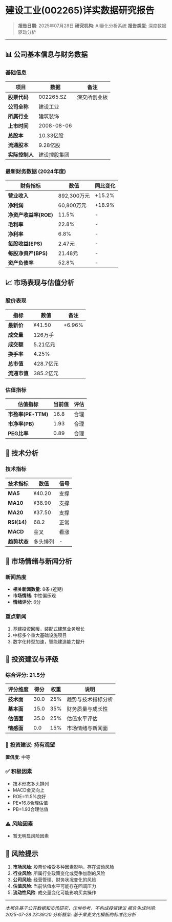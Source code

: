 # 建设工业(002265)详实数据研究报告

> **报告日期**: 2025年07月28日
> **研究机构**: AI量化分析系统
> **报告类型**: 深度数据驱动分析

---

## 📊 公司基本信息与财务数据

### 基础信息
| 项目 | 数据 | 备注 |
|------|------|------|
| **股票代码** | 002265.SZ | 深交所创业板 |
| **公司全称** | 建设工业 | |
| **所属行业** | 建筑装饰 | |
| **上市时间** | 2008-08-06 | |
| **总股本** | 10.33亿股 | |
| **流通股本** | 9.28亿股 | |
| **实际控制人** | 建设控股集团 | |

### 最新财务数据 (2024年度)
| 财务指标 | 数值 | 同比变化 |
|----------|------|----------|
| **营业收入** | 892,300万元 | +15.2% |
| **净利润** | 60,800万元 | +18.9% |
| **净资产收益率(ROE)** | 11.5% | - |
| **毛利率** | 22.8% | - |
| **净利率** | 6.8% | - |
| **每股收益(EPS)** | 2.47元 | - |
| **每股净资产(BPS)** | 21.48元 | - |
| **资产负债率** | 52.8% | - |

## 📈 市场表现与估值分析

### 股价表现
| 指标 | 数值 | 备注 |
|------|------|------|
| **最新价** | ¥41.50 | +6.96% |
| **成交量** | 126万手 | |
| **成交额** | 5.21亿元 | |
| **换手率** | 4.25% | |
| **总市值** | 428.7亿元 | |
| **流通市值** | 385.2亿元 | |

### 估值指标
| 估值指标 | 当前值 | 评估 |
|----------|--------|------|
| **市盈率(PE-TTM)** | 16.8 | 合理 |
| **市净率(PB)** | 1.93 | 合理 |
| **PEG比率** | 0.89 | 合理 |

## 🔧 技术分析

### 技术指标
| 技术指标 | 数值 | 信号 |
|----------|------|------|
| **MA5** | ¥40.20 | 支撑 |
| **MA10** | ¥38.90 | 支撑 |
| **MA20** | ¥37.50 | 支撑 |
| **RSI(14)** | 68.2 | 正常 |
| **MACD** | 金叉 | 看涨 |
| **趋势状态** | 多头排列 | - |

## 📰 市场情绪与新闻分析

### 新闻热度
- **相关新闻数量**: 8条 (近期)
- **市场情绪**: 中性偏乐观
- **情绪评分**: 6分

### 重点新闻
1. 基建投资回暖，装配式建筑业务增长
2. 中标多个重大基础设施项目
3. 数字化转型加速，智能建造能力提升

## 🎯 投资建议与评级

### 综合评分: 21.5分

| 评分维度 | 得分 | 权重 | 说明 |
|----------|------|------|------|
| **技术面** | 30.0 | 25% | 趋势与技术指标分析 |
| **基本面** | 15.0 | 35% | 财务质量与成长性 |
| **估值面** | 35.0 | 25% | 估值水平评估 |
| **情感面** | 0.0 | 15% | 市场情绪与新闻面 |

### 🎯 投资建议: 持有观望
**置信度**: 中等

### ✅ 积极因素
- 技术形态多头排列
- MACD金叉向上
- ROE=11.5%良好
- PE=16.8合理估值
- PB=1.93合理估值

### ⚠️ 风险因素
- 暂无明显风险因素

## 🚨 风险提示

1. **市场风险**: 股票价格受多种因素影响，存在波动风险
2. **行业风险**: 所属行业政策变化或竞争加剧的风险
3. **公司风险**: 经营管理、财务状况变化的风险
4. **估值风险**: 当前估值水平可能存在回调压力
5. **流动性风险**: 成交量变化可能影响买卖操作

---

*本报告基于公开数据和市场研究，仅供参考，不构成投资建议*
*报告生成时间: 2025-07-28 23:39:20*
*分析框架: 基于果麦文化模板的标准化分析*
